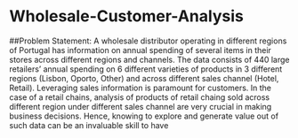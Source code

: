 # Wholesale-Customer-Analysis
##Problem Statement:
A wholesale distributor operating in different regions of Portugal has information on annual spending of several items in their stores across different regions and channels. The data consists of 440 large retailers’ annual spending on 6 different varieties of products in 3 different regions (Lisbon, Oporto, Other) and across different sales channel (Hotel, Retail). Leveraging sales information is paramount for customers. In the case of a retail chains, analysis of products of retail chaing sold across different region under different sales channel are very crucial in making business decisions. Hence, knowing to explore and generate value out of such data can be an invaluable skill to have

